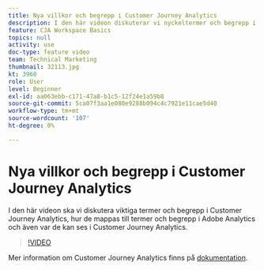 ```yaml
---
title: Nya villkor och begrepp i Customer Journey Analytics
description: I den här videon diskuterar vi nyckeltermer och begrepp i Adobe Customer Journey Analytics, hur de mappas till termer och begrepp i Adobe Analytics och var de kan ses i Customer Journey Analytics.
feature: CJA Workspace Basics
topics: null
activity: use
doc-type: feature video
team: Technical Marketing
thumbnail: 32113.jpg
kt: 3960
role: User
level: Beginner
exl-id: aa063ebb-c171-47a8-b1c5-12f24e1a59b8
source-git-commit: 5ca07f3aa1e080e9288b094c4c7921e11cae5d40
workflow-type: tm+mt
source-wordcount: '107'
ht-degree: 0%

---
```


# Nya villkor och begrepp i Customer Journey Analytics

I den här videon ska vi diskutera viktiga termer och begrepp i Customer Journey Analytics, hur de mappas till termer och begrepp i Adobe Analytics och även var de kan ses i Customer Journey Analytics.

>[!VIDEO](https://video.tv.adobe.com/v/32113/?quality=12)

Mer information om Customer Journey Analytics finns på [dokumentation](https://experienceleague.adobe.com/docs/analytics-platform/using/cja-landing.html).
